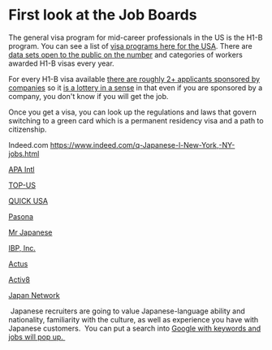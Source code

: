 <h1>First look at the Job Boards</h1>
<p>
  The general visa program for mid-career professionals in the US is the H1-B program.
  You can see a list of
  <a href="https://docs.google.com/spreadsheets/d/1FKCqkS7LP8YqD6trEcxD5_6-wYjwQZkhe1UVkb-Bypw/edit?usp=sharing" target="_blank" rel="noopener">visa programs here for the USA</a>.
  There are
  <a href="https://docs.google.com/document/d/1FaVoGzzcaYoTkwLRr0jYyc1KT4DfAdkd38PPYXkSFIw/edit?usp=sharing" target="_self">data sets open to the public on the number</a>
  and categories of workers awarded H1-B visas every year.
</p>
<p>
  For every H1-B visa available
  <a href="https://www.happyschools.com/h1b-visa-2020-probability-lottery/" target="_self">there are roughly 2+ applicants sponsored by companies</a>
  so it
  <a href="https://www.immi-usa.com/h1b-lottery-2016-results-chances-process/" target="_blank" rel="noopener">is a lottery in a sense</a>
  in that even if you are sponsored by a company, you don't know if you will get
  the job.
</p>
<p>
  Once you get a visa, you can look up the regulations and laws that govern switching
  to a green card which is a permanent residency visa and a path to citizenship.
</p>
<p>
  Indeed.com
  <a href="https://www.indeed.com/q-Japanese-l-New-York,-NY-jobs.html" target="_blank" rel="noopener">https://www.indeed.com/q-Japanese-l-New-York,-NY-jobs.html</a>
</p>
<p>
  <a href="http://www.apaintl.com/" target="_blank" rel="noopener">APA Intl</a>
</p>
<p>
  <a href="http://www.apaintl.com/" target="_blank" rel="noopener">TOP-US</a>
</p>
<p>
  <a href="https://www.919usa.com/e/" target="_blank" rel="noopener">QUICK USA</a>
</p>
<p>
  <a href="https://www.pasona.com/en/" target="_blank" rel="noopener">Pasona</a>
</p>
<p>
  <a href="http://www.mrjapanese.com/" target="_blank" rel="noopener">Mr Japanese</a>
</p>
<p>
  <a href="http://www.ibp-nyc.com/recruiting/" target="_blank" rel="noopener">IBP, Inc.</a>
</p>
<p>
  <a href="https://actus-usa.com/recruiters/En" target="_blank" rel="noopener">Actus</a>
</p>
<p>
  <a href="https://activ8usjp.com/area/ohio" target="_blank" rel="noopener">Activ8</a>
</p>
<p>
  <a href="http://japanesenetwork.org/" target="_blank" rel="noopener">Japan Network</a>
</p>
<p>
  &nbsp;Japanese recruiters are going to value Japanese-language ability and nationality,
  familiarity with the culture, as well as experience you have with Japanese customers.&nbsp;
  You can put a search into
  <a href="https://www.google.com/search?q=japanese+recruiters+in+usa" target="_blank" rel="noopener">Google with keywords and jobs will pop up.&nbsp;</a>
</p>
<p>&nbsp;</p>
